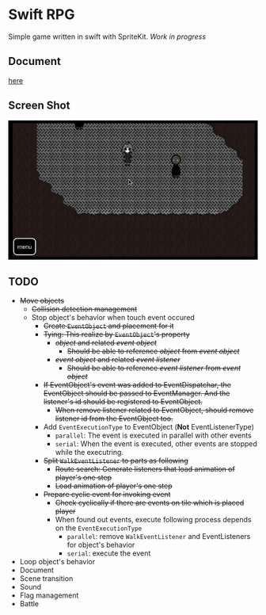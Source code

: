 # Swift RPG

Simple game written in swift with SpriteKit.
*Work in progress*

## Document

[here](https://github.com/tasuwo/SwiftRPG/wiki)

## Screen Shot

![screen_shot](./readme_resources/movie.gif)

## TODO

- ~~Move objects~~
  - ~~Collision detection management~~
  - Stop object's behavior when touch event occured
    - ~~Create `EventObject` and placement for it~~
    - ~~Tying: This realize by `EventObject`'s property~~
      - ~~*object* and related *event object*~~
        - ~~Should be able to reference *object* from *event object*~~
      - ~~*event object* and related *event listener*~~
        - ~~Should be able to reference *event listener* from *event object*~~
    - ~~If EventObject's event was added to EventDispatchar, the EventObject should be passed to EventManager. And the listener's id should be registered to EventObject.~~
      - ~~When remove listener related to EventObject, should remove listener id from the EventObject too.~~
    - Add `EventExecutionType` to EventObject (**Not** EventListenerType)
      - `parallel`: The event is executed in parallel with other events
      - `serial`: When the event is executed, other events are stopped while the executring.
    - ~~Split `WalkEventListener` to parts as following~~
      - ~~Route search: Generate listeners that load animation of player's one step~~
      - ~~Load animation of player's one step~~
    - ~~Prepare cyclic event for invoking event~~
      - ~~Check cyclically if there are events on tile which is placed player~~
      - When found out events, execute following process depends on the `EventExecutionType`
        - `parallel`: remove `WalkEventListener` and EventListeners for object's behavior
        - `serial`: execute the event
- Loop object's behavior
- Document
- Scene transition
- Sound
- Flag management
- Battle
